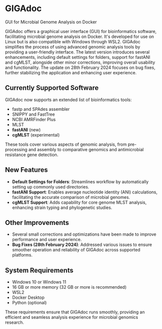 # GIGAdoc
GUI for Microbial Genome Analysis on Docker

GIGAdoc offers a graphical user interface (GUI) for bioinformatics software, facilitating microbial genome analysis on Docker. It's developed for use on Linux but is also compatible with Windows through WSL2. GIGAdoc simplifies the process of using advanced genomic analysis tools by providing a user-friendly interface. The latest version introduces several enhancements, including default settings for folders, support for fastANI and cgMLST, alongside other minor corrections, improving overall usability and functionality. The update on 28th February 2024 focuses on bug fixes, further stabilizing the application and enhancing user experience.

## Currently Supported Software

GIGAdoc now supports an extended list of bioinformatics tools:

- fastp and SPAdes assembler
- SNIPPY and FastTree
- NCBI AMRFinder Plus
- MLST
- **fastANI** (new)
- **cgMLST** (experimental)

These tools cover various aspects of genomic analysis, from pre-processing and assembly to comparative genomics and antimicrobial resistance gene detection.

## New Features

- **Default Settings for Folders**: Streamlines workflow by automatically setting up commonly used directories.
- **fastANI Support**: Enables average nucleotide identity (ANI) calculations, facilitating the accurate comparison of microbial genomes.
- **cgMLST Support**: Adds capability for core genome MLST analysis, enhancing strain typing and phylogenetic studies.

## Other Improvements

- Several small corrections and optimizations have been made to improve performance and user experience.
- **Bug Fixes (28th February 2024)**: Addressed various issues to ensure smoother operation and reliability of GIGAdoc across supported platforms.

## System Requirements

- Windows 10 or Windows 11
- 16 GB or more memory (32 GB or more is recommended)
- WSL2
- Docker Desktop
- Python (optional)

These requirements ensure that GIGAdoc runs smoothly, providing an efficient and seamless analysis experience for microbial genomics research.

